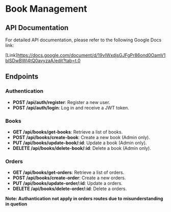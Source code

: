 # Book Management

## API Documentation

For detailed API documentation, please refer to the following Google Docs link:

[Link]https://docs.google.com/document/d/19vlWxdjsGJFgPr86ond0OamV1blSDwBWl4tQ0avyzaA/edit?tab=t.0

## Endpoints

### Authentication
- **POST /api/auth/register**: Register a new user.
- **POST /api/auth/login**: Log in and receive a JWT token.

### Books
- **GET /api/books/get-books**: Retrieve a list of books.
- **POST /api/books/create-book**: Create a new book (Admin only).
- **PUT /api/books/update-book/:id**: Update a book (Admin only).
- **DELETE /api/books/delete-book/:id**: Delete a book (Admin only).
  
### Orders
- **GET /api/books/get-orders**: Retrieve a list of orders.
- **POST /api/books/create-order**: Create a new orders.
- **PUT /api/books/update-order/:id**: Update a orders.
- **DELETE /api/books/delete-order/:id**: Delete a orders.


**Note: Authantication not apply in orders routes due to misunderstanding in quetion**
